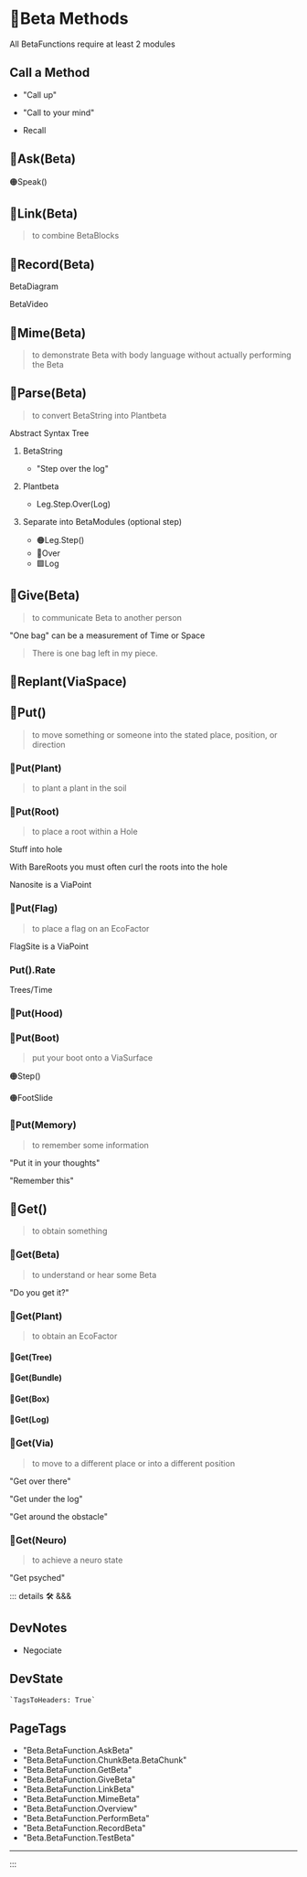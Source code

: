 # 🔷<beta>Beta Methods</beta>

All BetaFunctions require at least 2 modules

## Call a Method

- "Call up"

- "Call to your mind"

- Recall

## 🔷<beta>Ask(Beta)</beta>

🟠<moto>Speak()</moto>

## 🔷<beta>Link(Beta)</beta>

> to combine BetaBlocks

## 🔷<beta>Record(Beta)</beta>

BetaDiagram

BetaVideo

## 🔷<beta>Mime(Beta)</beta>

> to demonstrate Beta with body language without actually performing the Beta

## 🔷<beta>Parse(Beta)</beta>

> to convert BetaString into Plantbeta

Abstract Syntax Tree

1. <beta>BetaString</beta>
    - "Step over the log"

2. <beta>Plantbeta</beta>
    - Leg.Step.Over(Log)

3. Separate into <beta>BetaModules</beta> (optional step)
    - 🟠<moto>Leg.Step()</moto>
    - 🔻<via>Over</via>
    - 🟩<eko>Log</eko>

## 🔷<beta>Give(Beta)</beta>

> to communicate Beta to another person

"One bag" can be a measurement of Time or Space

> There is one bag left in my piece.

## 🔷<beta>Replant(<via>ViaSpace</via>)</beta>

## 🔷<beta>Put()</beta>

> to move something or someone into the stated place, position, or direction

### 🔷<beta>Put(<eko>Plant</eko>)</beta>

> to plant a plant in the soil

### 🔷<beta>Put(<eko>Root</eko>)</beta>

> to place a root within a Hole

Stuff into hole

With BareRoots you must often curl the roots into the hole

<eko>Nanosite</eko> is a ViaPoint

### 🔷<beta>Put(<via>Flag</via>)</beta>

> to place a flag on an EcoFactor

<via>FlagSite</via> is a ViaPoint

### Put().Rate

Trees/Time

### 🔷<beta>Put(<moto>Hood</moto>)</beta>

### 🔷<beta>Put(<moto>Boot</moto>)</beta>

> put your boot onto a ViaSurface

🟠<moto>Step()</moto>

🟠<moto>FootSlide</moto>

### 🔷<beta>Put(<neuro>Memory</neuro>)</beta>

> to remember some information

"Put it in your thoughts"

"Remember this"

## 🔷<beta>Get()</beta>

> to obtain something

### 🔷<beta>Get(Beta)</beta>

> to understand or hear some Beta

"Do you get it?"

### 🔷<beta>Get(<eko>Plant</eko>)</beta>

> to obtain an EcoFactor

#### 🔷<beta>Get(<eko>Tree</eko>)</beta>

#### 🔷<beta>Get(<eko>Bundle</eko>)</beta>

#### 🔷<beta>Get(<eko>Box</eko>)</beta>

#### 🔷<beta>Get(<eko>Log</eko>)</beta>

### 🔷<beta>Get(<via>Via</via>)</beta>

> to move to a different place or into a different position

"Get over there"

"Get under the log"

"Get around the obstacle"

### 🔷<beta>Get(<neuro>Neuro</neuro>)</beta>

> to achieve a neuro state

"Get psyched"

::: details 🛠 <dev>&&&</dev>

## DevNotes

- Negociate

## DevState

```py
`TagsToHeaders: True`
```

<h2>PageTags</h2>

- "Beta.BetaFunction.AskBeta"
- "Beta.BetaFunction.ChunkBeta.BetaChunk"
- "Beta.BetaFunction.GetBeta"
- "Beta.BetaFunction.GiveBeta"
- "Beta.BetaFunction.LinkBeta"
- "Beta.BetaFunction.MimeBeta"
- "Beta.BetaFunction.Overview"
- "Beta.BetaFunction.PerformBeta"
- "Beta.BetaFunction.RecordBeta"
- "Beta.BetaFunction.TestBeta"

---

:::
